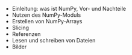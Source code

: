 - Einleitung: was ist NumPy, Vor- und Nachteile
- Nutzen des NumPy-Moduls
- Erstellen von NumPy-Arrays
- Slicing
- Referenzen
- Lesen und schreiben von Dateien
- Bilder